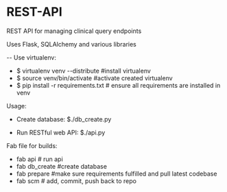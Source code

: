 REST-API
========

REST API for managing clinical query endpoints

Uses Flask, SQLAlchemy and various libraries

--
Use virtualenv:

- $ virtualenv venv --distribute #install virtualenv
- $ source venv/bin/activate #activate created virtualenv
- $ pip install -r requirements.txt # ensure all requirements are installed in venv

Usage:

* Create database:
$./db_create.py

* Run RESTful web API:
$./api.py

Fab file for builds:

* fab api # run api
* fab db_create #create database
* fab prepare #make sure requirements fulfilled and pull latest codebase
* fab scm # add, commit, push back to repo






